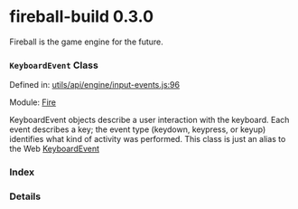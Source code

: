 
# fireball-build 0.3.0

Fireball is the game engine for the future.

### `KeyboardEvent` Class


Defined in: [utils/api/engine/input-events.js:96](../files/utils/api/engine/input-events.js.js)

Module: [Fire](../modules/Fire.md)




KeyboardEvent objects describe a user interaction with the keyboard. Each event describes a key; the event type (keydown, keypress, or keyup) identifies what kind of activity was performed.
This class is just an alias to the Web [KeyboardEvent](https://developer.mozilla.org/en-US/docs/Web/API/KeyboardEvent)

### Index







### Details




